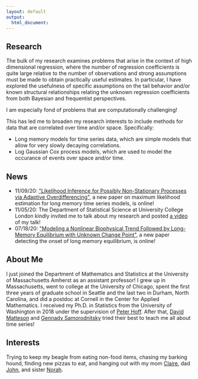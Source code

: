 ```yaml
---
layout: default
output: 
  html_document:
---
```


Research
-------

The bulk of my research examines problems that arise in the context of high dimensional regression, where the number of regression coefficients is quite large relative to the number of observations and strong assumptions must be made to obtain practically useful estimates. In particular, I have explored the usefulness of specific assumptions on the tail behavior and/or known structural relationships relating the unknown regression coefficients from both Bayesian and frequentist perspectives.

I am especially fond of problems that are computationally challenging! 

This has led me to broaden my research interests to include methods for data that are correlated over time and/or space. Specifically:

* Long memory models for time series data, which are simple models that allow for very slowly decaying correlations.
* Log Gaussian Cox process models, which are used to model the occurance of events over space and/or time.

## News
* 11/09/20: ["Likelihood Inference for Possibly Non-Stationary Processes via Adaptive Overdifferencing"](https://arxiv.org/pdf/2011.04168.pdf), a new paper on maximum likelihood estimation for long memory time series models, is online!
* 11/05/20: The Department of Statistical Science at University College London kindly invited me to talk about my research and posted [a video](https://www.youtube.com/watch?v=G__ddoGlqzc&t=852s) of my talk!
* 07/18/20: ["Modeling a Nonlinear Biophysical Trend Followed by Long-Memory Equilibrium with Unknown Change Point"](https://arxiv.org/pdf/2007.09417.pdf), a new paper detecting the onset of long memory equilibrium, is online!


## About Me

I just joined the Department of Mathematics and Statistics at the University of Massachusetts Amherst as an assistant professor!
I grew up in Massachusetts, went to college at the University of Chicago, spent the first three years of graduate school in Seattle and the last two in Durham, North Carolina, and did a postdoc at Cornell in the Center for Applied Mathematics. I received my Ph.D. in Statistics from the University of Washington in 2018 under the supervision of [Peter Hoff](https://pdhoff.github.io). After that, [David Matteson](https://davidsmatteson.com) and [Gennady Samorodnitsky](https://people.orie.cornell.edu/gennady/) tried their best to teach me all about time series! 

## Interests

Trying to keep my beagle from eating non-food items, chasing my barking hound, finding new pizzas to eat, and hanging out with my mom [Claire](http://www.griffinink.com), dad [John](http://www.crai.com/expert/john-j-griffin), and sister [Norah](https://www.linkedin.com/in/norah-griffin-8451a4146).


